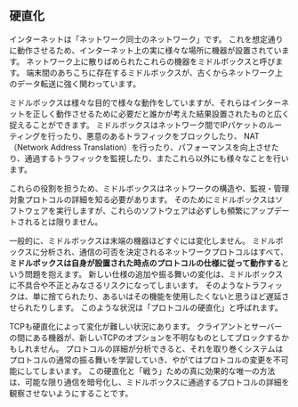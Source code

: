 ## 硬直化

インターネットは「ネットワーク同士のネットワーク」です。
これを想定通りに動作させるため、インターネット上の実に様々な場所に機器が設置されています。
ネットワーク上に散りばめられたこれらの機器をミドルボックスと呼びます。
端末間のあちこちに存在するミドルボックスが、古くからネットワーク上のデータ転送に強く関わっています。

ミドルボックスは様々な目的で様々な動作をしていますが、それらはインターネットを正しく動作させるために必要だと誰かが考えた結果設置されたものと広く捉えることができます。
ミドルボックスはネットワーク間でIPパケットのルーティングを行ったり、悪意のあるトラフィックをブロックしたり、
NAT（Network Address Translation）を行ったり、パフォーマンスを向上させたり、通過するトラフィックを監視したり、またこれら以外にも様々なことを行います。

これらの役割を担うため、ミドルボックスはネットワークの構造や、監視・管理対象プロトコルの詳細を知る必要があります。
そのためにミドルボックスはソフトウェアを実行しますが、これらのソフトウェアは必ずしも頻繁にアップデートされるとは限りません。

<!--
ミドルボックスはインターネットを維持するための接着剤の役割を果たしますが、最新技術に追従できていないこともよくあります。
-->
一般的に、ミドルボックスは末端の機器ほどすぐには変化しません。
ミドルボックスに分析され、通信の可否を決定されるネットワークプロトコルはすべて、**ミドルボックスは自身が設置された時点のプロトコルの仕様に従って動作する**という問題を抱えます。
新しい仕様の追加や振る舞いの変化は、ミドルボックスに不具合や不正とみなさるリスクになってしまいます。
そのようなトラフィックは、単に捨てられたり、あるいはその機能を使用したくないと思うほど遅延させられたりします。
このような状況は「プロトコルの硬直化」と呼ばれます。

TCPも硬直化によって変化が難しい状況にあります。
クライアントとサーバーの間にある機器が、新しいTCPのオプションを不明なものとしてブロックするかもしれません。
プロトコルの詳細が分析できると、それを取り巻くシステムはプロトコルの通常の振る舞いを学習していき、やがてはプロトコルの変更を不可能にしてしまいます。
この硬直化と「戦う」ための真に効果的な唯一の方法は、可能な限り通信を暗号化し、ミドルボックスに通過するプロトコルの詳細を観察させないようにすることです。

